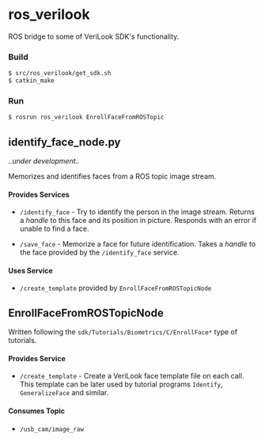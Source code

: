 # ros_verilook

ROS bridge to some of VeriLook SDK's functionality.

### Build
```bash
$ src/ros_verilook/get_sdk.sh
$ catkin_make
```

### Run
```bash
$ rosrun ros_verilook EnrollFaceFromROSTopic
```

## identify_face_node.py

*..under development..*

Memorizes and identifies faces from a ROS topic image stream.

#### Provides Services
* `/identify_face` - Try to identify the person in the image stream. Returns a *handle* to this face and its position in picture. Responds with an error if unable to find a face.

* `/save_face` - Memorize a face for future identification. Takes a *handle* to the face provided by the `/identify_face` service.

#### Uses Service
* `/create_template` provided by `EnrollFaceFromROSTopicNode`

## EnrollFaceFromROSTopicNode

Written following the `sdk/Tutorials/Biometrics/C/EnrollFace*` type of tutorials.

#### Provides Service
* `/create_template` -  Create a VeriLook face template file on each call. This template can be later used by tutorial programs `Identify`, `GeneralizeFace` and similar.

#### Consumes Topic
* `/usb_cam/image_raw`
